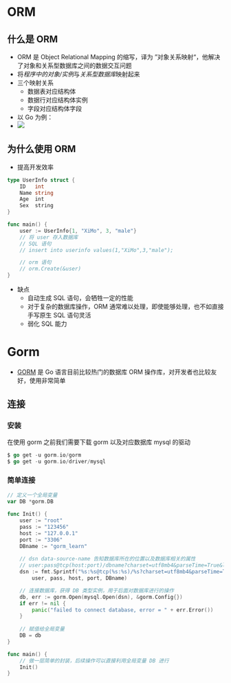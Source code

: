 # ORM
## 什么是 ORM
+ ORM 是 Object Relational Mapping 的缩写，译为 ”对象关系映射“，他解决了对象和关系型数据库之间的数据交互问题
+ 将*程序中的对象/实例*与*关系型数据库*映射起来
+ 三个映射关系
	+ 数据表对应结构体
	+ 数据行对应结构体实例
	+ 字段对应结构体字段
+ 以 Go 为例：
+ ![](https://image.bluebird.icu/img/84878fff-e7ef-4ab6-b6ae-3b9a52a5ff3a.webp)
## 为什么使用 ORM
+ 提高开发效率
```go
type UserInfo struct {
    ID   int
    Name string
    Age  int
    Sex  string
}

func main() {
    user := UserInfo{1, "XiMo", 3, "male"}
    // 将 user 存入数据库
    // SQL 语句
    // insert into userinfo values(1,"XiMo",3,"male");

	// orm 语句
	// orm.Create(&user)
}
```

+ 缺点
	+ 自动生成 SQL 语句，会牺牲一定的性能
	+ 对于复杂的数据库操作，ORM 通常难以处理，即使能够处理，也不如直接手写原生 SQL 语句灵活
	+ 弱化 SQL 能力

# Gorm
+ [GORM](https://gorm.io/zh_CN/) 是 Go 语言目前比较热门的数据库 ORM 操作库，对开发者也比较友好，使用非常简单

## 连接
### 安装
在使用 gorm 之前我们需要下载 gorm 以及对应数据库 mysql 的驱动
```go
$ go get -u gorm.io/gorm  
$ go get -u gorm.io/driver/mysql
```

### 简单连接
```go
// 定义一个全局变量
var DB *gorm.DB
  
func Init() {
    user := "root"
    pass := "123456"
    host := "127.0.0.1"
    port := "3306"
    DBname := "gorm_learn"
  
    // dsn data-source-name 告知数据库所在的位置以及数据库相关的属性
    // user:pass@tcp(host:port)/dbname?charset=utf8mb4&parseTime=True&loc=Local
    dsn := fmt.Sprintf("%s:%s@tcp(%s:%s)/%s?charset=utf8mb4&parseTime=True&loc=Local",
        user, pass, host, port, DBname)

    // 连接数据库，获得 DB 类型实例，用于后面对数据库进行的操作
    db, err := gorm.Open(mysql.Open(dsn), &gorm.Config{})
    if err != nil {
        panic("failed to connect database, error = " + err.Error())
    }
  
    // 赋值给全局变量
    DB = db
}

func main() {
	// 做一层简单的封装，后续操作可以直接利用全局变量 DB 进行
    Init()
}
```